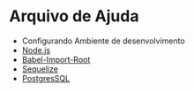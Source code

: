 # Arquivo de Ajuda

- Configurando Ambiente de desenvolvimento
- [Node.js](/src/node/index.md)
- [Babel-Import-Root](/src/babel/index.md)
- [Sequelize](/src/sequelize/index.md)
- [PostgresSQL](/src/postgresSQL/index.md)
